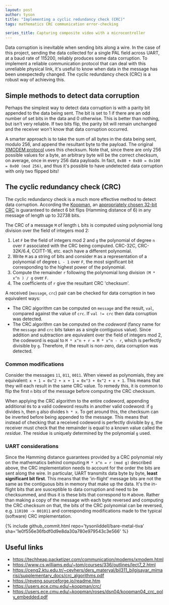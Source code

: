 ```yaml
---
layout: post
author: tyson
title: "Implementing a cyclic redundancy check (CRC)"
tags: mathematics CRC communication error-checking

series_title: Capturing composite video with a microcontroller
---
```


Data corruption is inevitable when sending bits along a wire. In the case of this project, sending the data collected for a single PAL field across UART, at a baud rate of 115200, reliably produces some data corruption. To implement a reliable communication protocol that can deal with this unreliable physical link, it's useful to know when data in the message has been unexpectedly changed. The cyclic redundancy check (CRC) is a robust way of achieving this.

## Simple methods to detect data corruption
Perhaps the simplest way to detect data corruption is with a parity bit appended to the data being sent. The bit is set to 1 if there are an odd number of set bits in the data and 0 otherwise. This is better than nothing, but isn't very reliable. If two bits flip, the parity bit will remain unchanged and the receiver won't know that data corruption occurred. 

A smarter approach is to take the sum of all bytes in the data being sent, modulo 256, and append the resultant byte to the payload. The original [XMODEM protocol](https://techheap.packetizer.com/communication/modems/xmodem.html) uses this checksum. Note that, since there are only 256 possible values for a byte, an arbitrary byte will be the correct checksum, on average, once in every 256 data payloads. In fact, `0x80 + 0x80 = 0x100 = 0x00 (mod 256)`, and thus it's possible to have undetected data corruption with only two flipped bits!

## The cyclic redundancy check (CRC)
The cyclic redundancy check is a much more effective method to detect data corruption. According the [Koopman](https://users.ece.cmu.edu/~koopman/crc/), an [appropriately chosen 32-bit CRC](https://users.ece.cmu.edu/~koopman/crc/c32/0x9960034c_len.txt) is guaranteed to detect 6 bit flips (Hamming distance of 6) in any message of length up to 32738 bits.

The CRC of a message `M` of length `L` bits is computed using polynomial long division over the field of integers mod 2:
1. Let `F` be the field of integers mod 2 and `g` the polynomial of degree `n` over `F` associated with the CRC being computed. CRC-32C, CRC-32K/6.4, CCITT-16, etc. each have a different polynomial. 
2. Write `M` as a string of bits and consider `M` as a representation of a polynomial of degree `L - 1` over `F`, the most significant bit corresponding to the highest power of the polynomial.
3. Compute the remainder `r` following the polynomial long division `(M * x^n ) / g` over `F`.
4. The coefficients of `r` give the resultant CRC 'checksum'.

A received (`message`, `crc`) pair can be checked for data corruption in two equivalent ways:
- The CRC algorithm can be computed on `message` and the result, `val`, compared against the value of `crc`. If `val != crc` then data corruption was detected.
- The CRC algorithm can be computed on the *codeword* (fancy name for the `message` and `crc` bits taken as a single contiguous value). Since addition and subtraction are equivalent over the field of integers mod 2, the codeword is equal to `M * x^n + r = M * x^n - r`, which is perfectly divisible by `g`. Therefore, if the result is non-zero, data corruption was detected.

### Common modifications
Consider the messages `11`, `011`, `0011`. When viewed as polynomials, they are equivalent: `x + 1 = 0x^2 + x + 1 = 0x^3 + 0x^2 + x + 1`. This means that they will each result in the same CRC value. To remedy this, it is common to flip the first `n` bits of the message before computing the CRC checksum.

When applying the CRC algorithm to the entire codeword, appending additional `0`s to a valid codeword results in another valid codeword: if `g` divides `h`, then `g` also divides `h * x`. To get around this, the checksum can be inverted before being appended to the message. This means that instead of checking that a received codeword is perfectly divisible by `g`, the receiver must check that the remainder is equal to a known value called the *residue*. The residue is uniquely determined by the polynomial `g` used.

### UART considerations
Since the Hamming distance guarantees provided by a CRC polynomial rely on the mathematics behind computing `M * x^n = r (mod g)` described above, the CRC implementation needs to account for the order the bits are sent along the wire. In particular, UART transmits data byte by byte, **least significant bit first**. This means that the 'in-flight' message bits are not the same as the contiguous bits in memory that make up the data. It's the in-flight bits that are susceptible to data corruption and need to be checksummed, and thus it is these bits that correspond to `M` above. Rather than making a copy of the message with each byte reversed and computing the CRC checksum on that, the bits of the CRC polynomial can be reversed, e.g. `110100 -> 001011` and corresponding modifications made to the typical (software) CRC implementation.

{% include github_commit.html repo='tysonliddell/bare-metal-tiva' sha='1e0f556e36fbdf0d9e8da30a780e979543c3e566' %}

## Useful links
- https://techheap.packetizer.com/communication/modems/xmodem.html
- https://www.cs.williams.edu/~tom/courses/336/outlines/lect7_2.html
- https://ceng2.ktu.edu.tr/~cevhers/ders_materyal/bil311_bilgisayar_mimarisi/supplementary_docs/crc_algorithms.pdf
- https://reveng.sourceforge.io/readme.htm
- https://users.ece.cmu.edu/~koopman/crc/
- https://users.ece.cmu.edu/~koopman/roses/dsn04/koopman04_crc_poly_embedded.pdf

